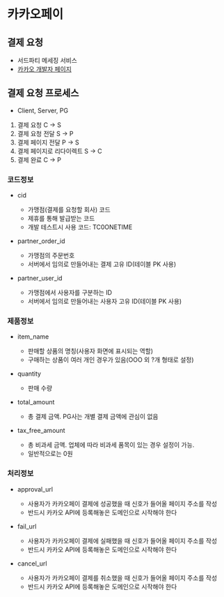 # 카카오페이

## 결제 요청

- 서드파티 메세징 서비스
- [카카오 개발자 페이지](https://developers.kakao.com/)

## 결제 요청 프로세스
- Client, Server, PG

1. 결제 요청 C -> S
2. 결제 요청 전달 S -> P
3. 결제 페이지 전달 P -> S
4. 결제 페이지로 리다이렉트 S -> C
5. 결제 완료 C -> P

### 코드정보
- cid
	- 가맹점(결제를 요청할 회사) 코드
	- 제휴를 통해 발급받는 코드
	- 개발 테스트시 사용 코드: TC0ONETIME
	
- partner_order_id
	- 가맹점의 주문번호
	- 서버에서 임의로 만들어내는 결제 고유 ID(테이블 PK 사용)

- partner_user_id
	- 가맹점에서 사용자를 구분하는 ID
	- 서버에서 임의로 만들어내는 사용자 고유 ID(테이블 PK 사용)

### 제품정보
- item_name
	- 판매할 상품의 명칭(사용자 화면에 표시되는 역할)
	- 구매하는 상품이 여러 개인 경우가 있음(OOO 외 ?개 형태로 설정)
	
- quantity	
	- 판매 수량

- total_amount
	- 총 결제 금액. PG사는 개별 결제 금액에 관심이 없음

- tax_free_amount
	- 총 비과세 금액. 업체에 따라 비과세 품목이 있는 경우 설정이 가능.
	- 일반적으로는 0원

### 처리정보
- approval_url
	- 사용자가 카카오페이 결제에 성공했을 때 신호가 들어올 페이지 주소를 작성
	- 반드시 카카오 API에 등록해놓은 도메인으로 시작해야 한다

- fail_url	
	- 사용자가 카카오페이 결제에 실패했을 때 신호가 들어올 페이지 주소를 작성
	- 반드시 카카오 API에 등록해놓은 도메인으로 시작해야 한다

- cancel_url
	- 사용자가 카카오페이 결제를 취소했을 때 신호가 들어올 페이지 주소를 작성
	- 반드시 카카오 API에 등록해놓은 도메인으로 시작해야 한다
